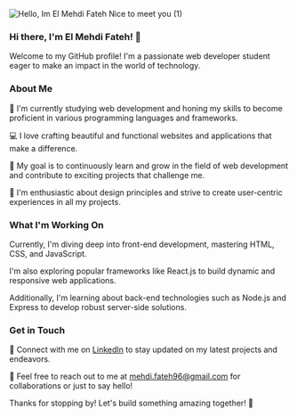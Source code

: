 
![Hello, Im El Mehdi Fateh  Nice to meet you  (1)](https://github.com/elmehdifateh/elmehdifateh/assets/121213307/f6478c6a-801f-4c5b-a2b5-90887987b9e2)

### Hi there, I'm El Mehdi Fateh! 👋
Welcome to my GitHub profile! I'm a passionate web developer student eager to make an impact in the world of technology.

### About Me
🌱 I'm currently studying web development and honing my skills to become proficient in various programming languages and frameworks.</p>
💻 I love crafting beautiful and functional websites and applications that make a difference.</p>
🚀 My goal is to continuously learn and grow in the field of web development and contribute to exciting projects that challenge me.</p>
🎨 I'm enthusiastic about design principles and strive to create user-centric experiences in all my projects.</p>

### What I'm Working On
Currently, I'm diving deep into front-end development, mastering HTML, CSS, and JavaScript.</p>
I'm also exploring popular frameworks like React.js to build dynamic and responsive web applications.</p>
Additionally, I'm learning about back-end technologies such as Node.js and Express to develop robust server-side solutions.</p>

### Get in Touch
🔗 Connect with me on [LinkedIn](https://www.linkedin.com/in/elmehdifateh/) to stay updated on my latest projects and endeavors.</p>
📧 Feel free to reach out to me at mehdi.fateh96@gmail.com for collaborations or just to say hello!</p>
Thanks for stopping by! Let's build something amazing together! 🚀</p>

<!--
**elmehdifateh/elmehdifateh** is a ✨ _special_ ✨ repository because its `README.md` (this file) appears on your GitHub profile.

Here are some ideas to get you started:

- 🔭 I’m currently working on ...
- 🌱 I’m currently learning ...
- 👯 I’m looking to collaborate on ...
- 🤔 I’m looking for help with ...
- 💬 Ask me about ...
- 📫 How to reach me: ...
- 😄 Pronouns: ...
- ⚡ Fun fact: ...
-->
